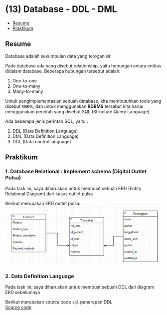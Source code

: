# (13) Database - DDL - DML

- [Resume](#resume)
- [Praktikum](#praktikum)

## Resume
Database adalah sekumpulan data yang teroganisir

Pada database ada yang disebut relationship, yaitu hubungan antara entitas didalam database. Beberapa hubungan tersebut adalah:
1. One-to-one
2. One-to-many
3. Many-to-many

Untuk pengimplementasian sebuah database, kita membutuhkan tools yang disebut `RDBMS`, dan untuk menggunakan **RDBMS** tersebut kita harus menggunakan perintah yang disebut SQL (Structure Query Language). 

Ada beberapa jenis perintah SQL, yaitu :
1. DDL (Data Definition Language)
2. DML (Data Definition Language)
3. DCL (Data control language)

## Praktikum
### 1. Database Relational : Implement schema (Digital Outlet Pulsa)
Pada task ini, saya diharuskan untuk membuat sebuah ERD (Entity Relational Diagram) dari kasus outlet pulsa

Berikut merupakan ERD outlet pulsa:   
![Source code](./screenshots/ERD_outlet_pulsa.jpg)

### 2. Data Definition Language
Pada task ini, saya diharuskan untuk membuat sebuah DDL dari diagram ERD sebelumnya

Berikut merupakan source code `sql` penerapan DDL  
[Source code](./praktikum/outlet_pulsa.sql)
